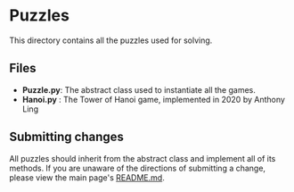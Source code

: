 # Puzzles
This directory contains all the puzzles used for solving.
## Files
* **Puzzle.py**: The abstract class used to instantiate all the games.
* **Hanoi.py** : The Tower of Hanoi game, implemented in 2020 by Anthony Ling  
## Submitting changes
All puzzles should inherit from the abstract class and implement all of its methods. If you are unaware of the directions of submitting a change, please view the main page's [README.md](../../../..).
